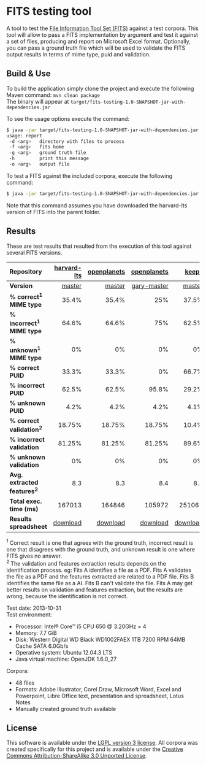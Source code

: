 FITS testing tool
======================

A tool to test the [File Information Tool Set (FITS)](https://code.google.com/p/fits/) against a test corpora.
This tool will allow to pass a FITS implementation by argument and test it against a set of files, producing and report on Microsoft Excel format. Optionally, you can pass a ground truth file which will be used to validate the FITS output results in terms of mime type, puid and validation.

## Build & Use

To build the application simply clone the project and execute the following Maven command: `mvn clean package`  
The binary will appear at `target/fits-testing-1.0-SNAPSHOT-jar-with-dependencies.jar`

To see the usage options execute the command:

```bash
$ java -jar target/fits-testing-1.0-SNAPSHOT-jar-with-dependencies.jar -h
usage: report
 -d <arg>   directory with files to process
 -f <arg>   fits home
 -g <arg>   ground truth file
 -h         print this message
 -o <arg>   output file
```

To test a FITS against the included corpora, execute the following command:

```bash
$ java -jar target/fits-testing-1.0-SNAPSHOT-jar-with-dependencies.jar -d corpora/files/ -f ../fits-harvard-lts/ -g corpora/groundtruth.xls -o results/results-fits-harvard-lts.xls
```

Note that this command assumes you have downloaded the harvard-lts version of FITS into the parent folder.

## Results

These are test results that resulted from the execution of this tool against several FITS versions.

| Repository | [harvard-lts](https://github.com/harvard-lts/fits)                                            | [openplanets](https://github.com/openplanets/fits)                                            | [openplanets](https://github.com/openplanets/fits)                                                 | [keeps](https://github.com/keeps/fits)                                                  |
|:-----------|----------------------------------------------------------------------------------------------:|----------------------------------------------------------------------------------------------:|---------------------------------------------------------------------------------------------------:|----------------------------------------------------------------------------------------:|
| **Version** | [master](https://github.com/harvard-lts/fits/commit/0a1cd57f22c24f1c8be7ab75607628058505b961) | [master](https://github.com/openplanets/fits/commit/2ff3bc2dc06b05cb9bbbe6778eae80a36743cd51) | [gary-master](https://github.com/openplanets/fits/commit/7b0c2dd4c23e0900192fbe4dd6802bfae59a13df) | [master](https://github.com/keeps/fits/commit/8df8c8ac8cc22bcd112886a77b1f1cc496d07e89) |
| **% correct<sup>1</sup> MIME type** | 35.4% | 35.4% | 25% | 37.5% |
| **% incorrect<sup>1</sup> MIME type** | 64.6% | 64.6% | 75% | 62.5% |
| **% unknown<sup>1</sup> MIME type** | 0% | 0% | 0% | 0% |
| **% correct PUID** | 33.3% | 33.3% | 0% | 66.7% |
| **% incorrect PUID** | 62.5% | 62.5% | 95.8% | 29.2% |
| **% unknown PUID** | 4.2% | 4.2% | 4.2% | 4.1% |
| **% correct validation<sup>2</sup>** | 18.75% | 18.75% | 18.75% | 10.4% |
| **% incorrect validation** | 81.25% | 81.25% | 81.25% | 89.6% |
| **% unknown validation** | 0% | 0% | 0% | 0% |
| **Avg. extracted features<sup>2</sup>** | 8.3 | 8.3 | 8.4 | 8.8 |
| **Total exec. time (ms)** | 167013 | 164846 | 105972 | 251062 |
| **Results spreadsheet** | [download](results/harvard_31102013.xls) | [download](results/openPlanets_31102013.xls) | [download](results/gary_31102013.xls) | [download](results/keeps_31102013.xls) |

<sup>1</sup> Correct result is one that agrees with the ground truth, incorrect result is one that disagrees with the ground truth, and unknown result is one where FITS gives no answer.  
<sup>2</sup> The validation and features extraction results depends on the identification process. eg: Fits A identifies a file as a PDF. Fits A validates the file as a PDF and the features extracted are related to a PDF file.
Fits B identifies the same file as a AI. Fits B can't validate the file.
Fits A may get better results on validation and features extraction, but the results are wrong, because the identification is not correct.



Test date: 2013-10-31  
Test environment:
* Processor: Intel® Core™ i5 CPU 650 @ 3.20GHz × 4
* Memory: 7.7 GiB
* Disk: Western Digital WD Black WD1002FAEX 1TB 7200 RPM 64MB Cache SATA 6.0Gb/s
* Operative system: Ubuntu 12.04.3 LTS
* Java virtual machine: OpenJDK 1.6.0_27

Corpora:
* 48 files
* Formats: Adobe Illustrator, Corel Draw, Microsoft Word, Excel and Powerpoint, Libre Office text, presentation and spreadsheet, Lotus Notes
* Manually created ground truth available

## License

This software is available under the [LGPL version 3 license](LICENSE). All corpora was created specifically for this project and is available under the [Creative Commons Attribution-ShareAlike 3.0 Unported License](http://creativecommons.org/licenses/by-sa/3.0/deed.en_US").



